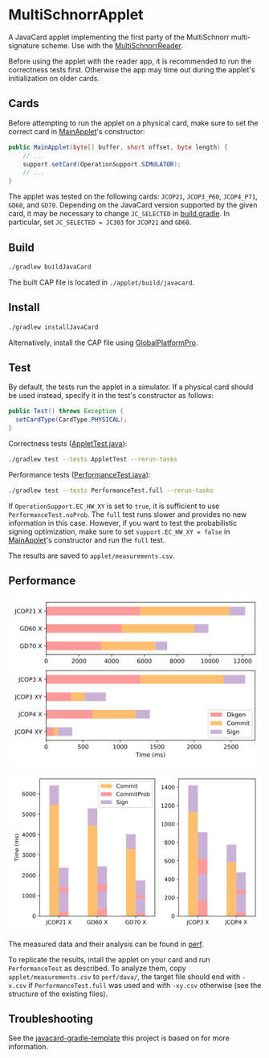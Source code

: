 # MultiSchnorrApplet

A JavaCard applet implementing the first party of the MultiSchnorr multi-signature scheme. Use with the [MultiSchnorrReader](https://github.com/jjanku/MultiSchnorrReader/).

Before using the applet with the reader app, it is recommended to run the correctness tests first. Otherwise the app may time out during the applet's initialization on older cards.

## Cards

Before attempting to run the applet on a physical card, make sure to set the correct card in [MainApplet](applet/src/main/java/applet/MainApplet.java)'s constructor:

```java
public MainApplet(byte[] buffer, short offset, byte length) {
    // ...
    support.setCard(OperationSupport.SIMULATOR);
    // ...
}
```

The applet was tested on the following cards: `JCOP21`, `JCOP3_P60`, `JCOP4_P71`, `GD60`, and `GD70`. Depending on the JavaCard version supported by the given card, it may be necessary to change `JC_SELECTED` in [build.gradle](applet/build.gradle). In particular, set `JC_SELECTED = JC303` for `JCOP21` and `GD60`.

## Build

```bash
./gradlew buildJavaCard
```

The built CAP file is located in `./applet/build/javacard`.

## Install

```bash
./gradlew installJavaCard
```

Alternatively, install the CAP file using [GlobalPlatformPro](https://github.com/martinpaljak/GlobalPlatformPro).

## Test

By default, the tests run the applet in a simulator. If a physical card should be used instead, specify it in the test's constructor as follows:

```java
public Test() throws Exception {
  setCardType(CardType.PHYSICAL);
}
```

Correctness tests ([AppletTest.java](applet/src/test/java/tests/AppletTest.java)):

```bash
./gradlew test --tests AppletTest --rerun-tasks
```

Performance tests ([PerformanceTest.java](applet/src/test/java/tests/PerformanceTest.java)):

```bash
./gradlew test --tests PerformanceTest.full --rerun-tasks
```

If `OperationSupport.EC_HW_XY` is set to `true`, it is sufficient to use `PerformanceTest.noProb`. The `full` test runs slower and provides no new information in this case. However, if you want to test the probabilistic signing optimization, make sure to set `support.EC_HW_XY = false` in [MainApplet](applet/src/main/java/applet/MainApplet.java)'s constructor and run the `full` test.

The results are saved to `applet/measurements.csv`.

## Performance

![Performance Overview](perf/img/basic-time-bar.svg)

![Probabilistic Signing Performance](perf/img/prob-time-bar.svg)

The measured data and their analysis can be found in [perf](perf).

To replicate the results, intall the applet on your card and run `PerformanceTest` as described. To analyze them, copy `applet/measurements.csv` to `perf/dava/`, the target file should end with `-x.csv` if `PerformanceTest.full` was used and with `-xy.csv` otherwise (see the structure of the existing files).

## Troubleshooting

See the [javacard-gradle-template](https://github.com/ph4r05/javacard-gradle-template) this project is based on for more information.

